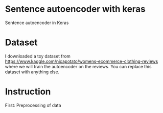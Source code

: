 # Sentence autoencoder with keras

Sentence autoencoder in Keras

# Dataset
I downloaded a toy dataset from https://www.kaggle.com/nicapotato/womens-ecommerce-clothing-reviews where we will train the autoencoder on the reviews. You can replace this dataset with anything else.

# Instruction

First:
    Preprocessing of data
        